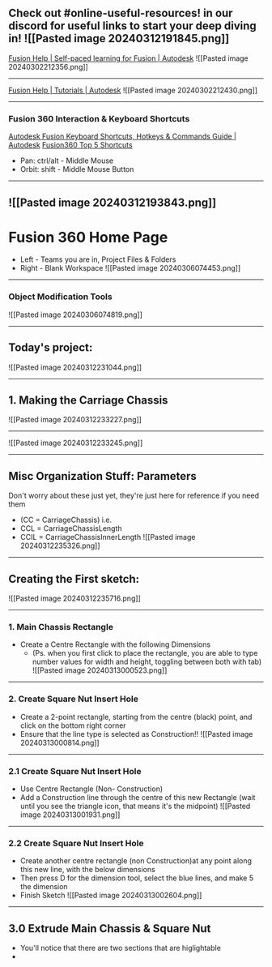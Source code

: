 Check out #**online-useful-resources!** in our discord for useful links to start your deep diving in!
![[Pasted image 20240312191845.png]]
---

[Fusion Help | Self-paced learning for Fusion | Autodesk](https://help.autodesk.com/view/fusion360/ENU/courses/)
![[Pasted image 20240302212356.png]]

---
[Fusion Help | Tutorials | Autodesk](https://help.autodesk.com/view/fusion360/ENU/?guid=GUID-962B7698-D862-4D7D-AB33-EEE39542DD2F)
![[Pasted image 20240302212430.png]]

---
### Fusion 360 Interaction & Keyboard Shortcuts

[Autodesk Fusion Keyboard Shortcuts, Hotkeys & Commands Guide | Autodesk](https://www.autodesk.com/shortcuts/fusion-360)
[Fusion360 Top 5 Shortcuts](https://youtu.be/eLAojK6MyPo)
- Pan: ctrl/alt - Middle Mouse
- Orbit: shift - Middle Mouse Button

---
![[Pasted image 20240312193843.png]]
---
# Fusion 360 Home Page
- Left - Teams you are in, Project Files & Folders
- Right - Blank Workspace
![[Pasted image 20240306074453.png]]
---
### Object Modification Tools
![[Pasted image 20240306074819.png]]

---
## Today's project:
![[Pasted image 20240312231044.png]]

---
## 1. Making the Carriage Chassis
![[Pasted image 20240312233227.png]]

---

![[Pasted image 20240312233245.png]]

---
## Misc Organization Stuff: Parameters
Don't worry about these just yet, they're just here for reference if you need them
- (CC = CarriageChassis) i.e. 
- CCL = CarriageChassisLength
- CCIL = CarriageChassisInnerLength
![[Pasted image 20240312235326.png]]

---
## Creating the First sketch:
![[Pasted image 20240312235716.png]]

---
### 1. Main Chassis Rectangle
- Create a Centre Rectangle with the following Dimensions
	- (Ps. when you first click to place the rectangle, you are able to type number values for width and height, toggling between both with tab)
![[Pasted image 20240313000523.png]]

---
### 2. Create Square Nut Insert Hole
- Create a 2-point rectangle, starting from the centre (black) point, and click on the bottom right corner
- Ensure that the line type is selected as Construction!!
![[Pasted image 20240313000814.png]]

---
### 2.1 Create Square Nut Insert Hole
* Use Centre Rectangle (Non- Construction)
* Add a Construction line through the centre of this new Rectangle (wait until you see the triangle icon, that means it's the midpoint)
![[Pasted image 20240313001931.png]]
---
### 2.2 Create Square Nut Insert Hole
* Create another centre rectangle (non Construction)at any point along this new line, with the below dimensions
* Then press D for the dimension tool, select the blue lines, and make 5 the dimension
* Finish Sketch
![[Pasted image 20240313002604.png]]

---
## 3.0 Extrude Main Chassis & Square Nut
- You'll notice that there are two sections that are higlightable
- 